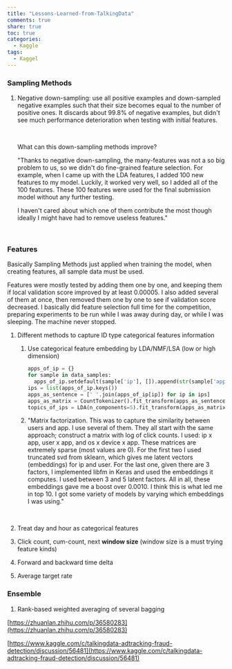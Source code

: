 ```yaml
---
title: "Lessons-Learned-from-TalkingData"
comments: true
share: true
toc: true
categories:
  - Kaggle
tags:
  - Kaggel
---
```


### Sampling Methods

1. Negative down-sampling: use all positive examples and down-sampled negative examples such that their size becomes equal to the number of positive ones. It discards about 99.8% of negative examples, but didn't see much performance deterioration when testing with initial features. 

   ​

   What can this down-sampling methods improve?

   "Thanks to negative down-sampling, the many-features was not a so big problem to us, so we didn't do fine-grained feature selection. For example, when I came up with the LDA features, I added 100 new features to my model. Luckily, it worked very well, so I added all of the 100 features. These 100 features were used for the final submission model without any further testing.

   I haven't cared about which one of them contribute the most though ideally I might have had to remove useless features."

   ​

### Features

Basically Sampling Methods just applied when training the model, when creating features, all sample data must be used.

Features were mostly tested by adding them one by one, and keeping them if local validation score improved by at least 0.00005. I also added several of them at once, then removed them one by one to see if validation score decreased. I basically did feature selection full time for the competition, preparing experiments to be run while I was away during day, or while I was sleeping. The machine never stopped.



1. Different methods to capture ID type categorical features information 

   1. Use categorical feature embedding by LDA/NMF/LSA (low or high dimension)

      ```python
      apps_of_ip = {}
      for sample in data_samples:
      	apps_of_ip.setdefault(sample['ip'], []).append(str(sample['app']))
      ips = list(apps_of_ip.keys())
      apps_as_sentence = [' '.join(apps_of_ip[ip]) for ip in ips]
      apps_as_matrix = CountTokenizer().fit_transform(apps_as_sentence)
      topics_of_ips = LDA(n_components=5).fit_transform(apps_as_matrix)
      ```

   2. "Matrix factorization. This was to capture the similarity between users and app. I use several of them. They all start with the same approach; construct a matrix with log of click counts. I used: ip x app, user x app, and os x device x app. These matrices are extremely sparse (most values are 0). For the first two I used truncated svd from sklearn, which gives me latent vectors (embeddings) for ip and user. For the last one, given there are 3 factors, I implemented libfm in Keras and used the embeddings it computes. I used between 3 and 5 latent factors. All in all, these embeddings gave me a boost over 0.0010. I think this is what led me in top 10. I got some variety of models by varying which embeddings I was using."

      ​

2. Treat day and hour as categorical features

3. Click count, cum-count, next **window size** (window size is a must trying feature kinds)

4. Forward and backward time delta

5. Average target rate



### Ensemble

1. Rank-based weighted averaging of several bagging



[https://zhuanlan.zhihu.com/p/36580283](https://zhuanlan.zhihu.com/p/36580283)

[https://www.kaggle.com/c/talkingdata-adtracking-fraud-detection/discussion/56481](https://www.kaggle.com/c/talkingdata-adtracking-fraud-detection/discussion/56481)
